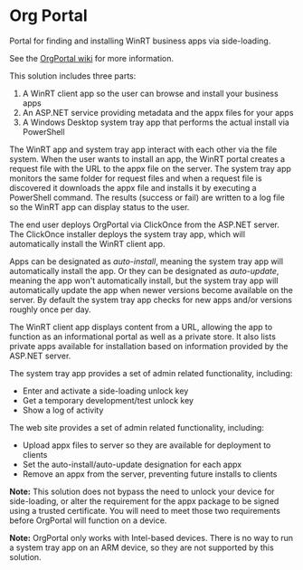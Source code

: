 Org Portal
=========

Portal for finding and installing WinRT business apps via side-loading.

See the [OrgPortal wiki](https://github.com/Magenic/OrgPortal/wiki) for more information.

This solution includes three parts:

1. A WinRT client app so the user can browse and install your business apps
1. An ASP.NET service providing metadata and the appx files for your apps
1. A Windows Desktop system tray app that performs the actual install via PowerShell

The WinRT app and system tray app interact with each other via the file system. When the user wants to install an app, the WinRT portal creates a request file with the URL to the appx file on the server. The system tray app monitors the same folder for request files and when a request file is discovered it downloads the appx file and installs it by executing a PowerShell command. The results (success or fail) are written to a log file so the WinRT app can display status to the user.

The end user deploys OrgPortal via ClickOnce from the ASP.NET server. The ClickOnce installer deploys the system tray app, which will automatically install the WinRT client app.

Apps can be designated as _auto-install_, meaning the system tray app will automatically install the app. Or they can be designated as _auto-update_, meaning the app won't automatically install, but the system tray app will automatically update the app when newer versions become available on the server. By default the system tray app checks for new apps and/or versions roughly once per day.

The WinRT client app displays content from a URL, allowing the app to function as an informational portal as well as a private store. It also lists private apps available for installation based on information provided by the ASP.NET server.

The system tray app provides a set of admin related functionality, including:

* Enter and activate a side-loading unlock key
* Get a temporary development/test unlock key
* Show a log of activity

The web site provides a set of admin related functionality, including:

* Upload appx files to server so they are available for deployment to clients
* Set the auto-install/auto-update designation for each appx
* Remove an appx from the server, preventing future installs to clients

**Note:** This solution does not bypass the need to unlock your device for side-loading, or alter the requirement for the appx package to be signed using a trusted certificate. You will need to meet those two requirements before OrgPortal will function on a device.

**Note:** OrgPortal only works with Intel-based devices. There is no way to run a system tray app on an ARM device, so they are not supported by this solution.
